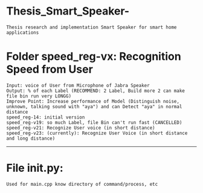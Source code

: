 # Thesis_Smart_Speaker-
	Thesis research and implementation Smart Speaker for smart home applications

# Folder speed_reg-vx: Recognition Speed from User
	Input: voice of User from Microphone of Jabra Speaker
	Output: % of each Label (RECOMMEND: 2 Label, Build more 2 can make file bin run very LONGG)
	Improve Point: Increase performance of Model (Distinguish noise, unknown, talking sound with "aya") and can Detect "aya" in normal distance
	speed_reg-14: initial version
	speed_reg-v19: so much Label, file Bin can't run fast (CANCELLED) 
	speed_reg-v21: Recognize User voice (in short distance)
	speed_reg-v23: (currently): Recognize User Voice (in short distance and long distance)
-------------------------------------------------------------------------------------
# File __init__.py: 
	Used for main.cpp know directory of command/process, etc
